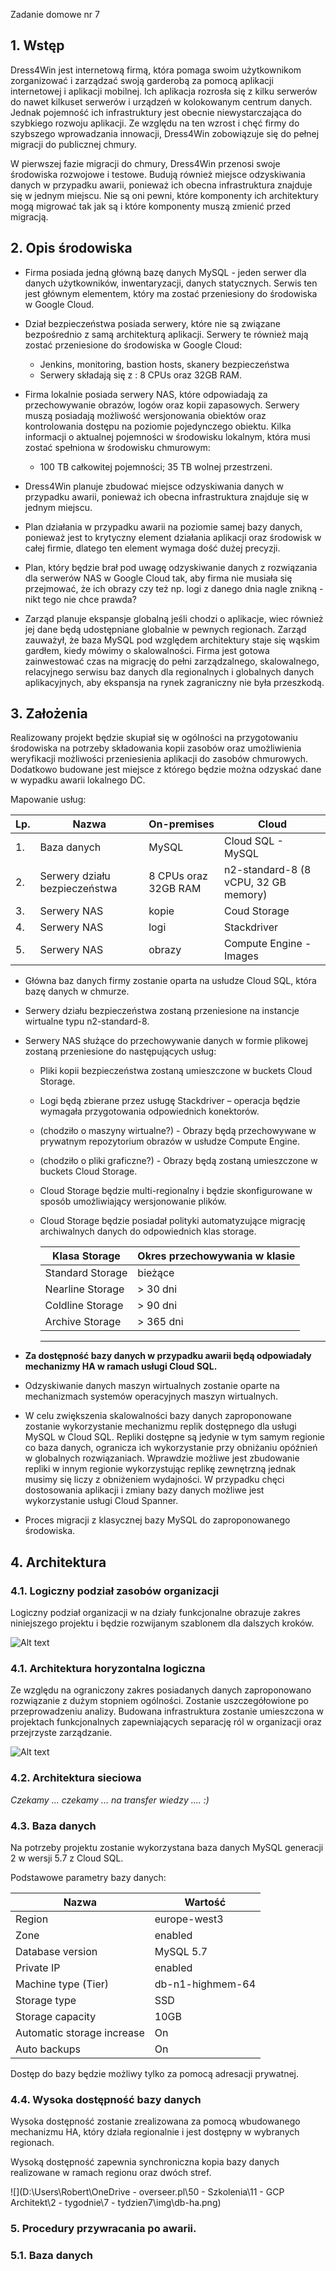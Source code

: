 Zadanie domowe nr  7

## 1. Wstęp

Dress4Win jest internetową firmą, która pomaga swoim użytkownikom zorganizować i zarządzać swoją garderobą za pomocą aplikacji internetowej i aplikacji mobilnej. Ich aplikacja rozrosła się z kilku serwerów do nawet kilkuset serwerów i urządzeń w kolokowanym centrum danych. Jednak pojemność ich infrastruktury jest obecnie niewystarczająca do szybkiego rozwoju aplikacji. Ze względu na ten wzrost i chęć firmy do szybszego wprowadzania innowacji, Dress4Win zobowiązuje się do pełnej migracji do publicznej chmury.

W pierwszej fazie migracji do chmury, Dress4Win przenosi swoje środowiska rozwojowe i testowe. Budują również miejsce odzyskiwania danych w przypadku awarii, ponieważ ich obecna infrastruktura znajduje się w jednym miejscu. Nie są oni pewni, które komponenty ich architektury mogą migrować tak jak są i które komponenty muszą zmienić przed migracją.

## 2. Opis środowiska

- Firma posiada jedną główną bazę danych MySQL - jeden serwer dla danych użytkowników, inwentaryzacji, danych statycznych. Serwis ten jest głównym elementem, który ma zostać przeniesiony do środowiska w Google Cloud.

- Dział bezpieczeństwa posiada serwery, które nie są związane bezpośrednio z samą architekturą aplikacji. Serwery te również mają zostać przeniesione do środowiska w Google Cloud:
  -  Jenkins, monitoring, bastion hosts, skanery bezpieczeństwa
  - Serwery składają się z : 8 CPUs oraz 32GB RAM.
- Firma lokalnie posiada serwery NAS, które odpowiadają za przechowywanie obrazów, logów oraz kopii zapasowych. Serwery muszą posiadają możliwość wersjonowania obiektów oraz kontrolowania dostępu na poziomie pojedynczego obiektu. Kilka informacji o aktualnej pojemności w środowisku lokalnym, która musi zostać spełniona w środowisku chmurowym:
  - 100 TB całkowitej pojemności; 35 TB wolnej przestrzeni.
- Dress4Win planuje zbudować miejsce odzyskiwania danych w przypadku awarii, ponieważ ich obecna infrastruktura znajduje się w jednym miejscu.
- Plan działania w przypadku awarii na poziomie samej bazy danych, ponieważ jest to krytyczny element działania aplikacji oraz środowisk w całej firmie, dlatego ten element wymaga dość dużej precyzji.
- Plan, który będzie brał pod uwagę odzyskiwanie danych z rozwiązania dla serwerów NAS w Google Cloud tak, aby firma nie musiała się przejmować, że ich obrazy czy też np. logi z danego dnia nagle znikną - nikt tego nie chce prawda?
- Zarząd planuje ekspansje globalną jeśli chodzi o aplikacje, wiec również jej dane będą udostępniane globalnie w pewnych regionach. Zarząd zauważył, że baza MySQL pod względem architektury staje się wąskim gardłem, kiedy mówimy o skalowalności. Firma jest gotowa zainwestować czas na migrację do pełni zarządzalnego, skalowalnego, relacyjnego serwisu baz danych dla regionalnych i globalnych danych aplikacyjnych, aby ekspansja na rynek zagraniczny nie była przeszkodą.



## 3. Założenia

Realizowany projekt będzie skupiał się w ogólności na przygotowaniu środowiska  na potrzeby składowania kopii zasobów oraz umożliwienia weryfikacji możliwości przeniesienia aplikacji do zasobów chmurowych. Dodatkowo budowane jest miejsce z którego będzie można odzyskać dane w wypadku awarii lokalnego DC.

Mapowanie usług:

| Lp.  | Nazwa                          | On-premises          | Cloud                                 |
| ---- | ------------------------------ | -------------------- | ------------------------------------- |
| 1.   | Baza danych                    | MySQL                | Cloud SQL - MySQL                     |
| 2.   | Serwery działu  bezpieczeństwa | 8 CPUs oraz 32GB RAM | n2-standard-8 (8  vCPU, 32 GB memory) |
| 3.   | Serwery NAS                    | kopie                | Coud Storage                          |
| 4.   | Serwery NAS                    | logi                 | Stackdriver                           |
| 5.   | Serwery NAS                    | obrazy               | Compute Engine -  Images              |



- Główna baz danych firmy zostanie oparta na usłudze Cloud SQL, która bazę danych w chmurze.

- Serwery działu bezpieczeństwa zostaną przeniesione na instancje wirtualne typu n2-standard-8.

- Serwery NAS służące do przechowywanie danych w formie plikowej zostaną przeniesione do następujących usług:
  - Pliki kopii bezpieczeństwa zostaną umieszczone w buckets Cloud Storage.
  
  - Logi będą zbierane przez usługę Stackdriver – operacja będzie wymagała przygotowania odpowiednich konektorów.
  
  - (chodziło o maszyny wirtualne?) - Obrazy będą przechowywane w prywatnym repozytorium obrazów w usłudze Compute Engine.
  
  - (chodziło o pliki graficzne?) - Obrazy będą zostaną umieszczone w buckets Cloud Storage.
  
  -  Cloud Storage będzie multi-regionalny i będzie skonfigurowane w sposób umożliwiający wersjonowanie plików.
  
  - Cloud Storage będzie posiadał polityki automatyzujące migrację archiwalnych danych do odpowiednich klas storage.
  
    | Klasa  Storage    | Okres  przechowywania w klasie |
    | ----------------- | ------------------------------ |
    | Standard  Storage | bieżące                        |
    | Nearline  Storage | > 30 dni                       |
    | Coldline  Storage | > 90 dni                       |
    | Archive  Storage  | > 365 dni                      |
  
    **** 
  
- **Za dostępność bazy danych w przypadku awarii będą odpowiadały mechanizmy HA w ramach usługi Cloud SQL.**

- Odzyskiwanie danych maszyn wirtualnych zostanie oparte na mechanizmach systemów operacyjnych maszyn wirtualnych.

- W celu zwiększenia skalowalności bazy danych zaproponowane zostanie wykorzystanie mechanizmu replik dostępnego dla usługi MySQL w Cloud SQL. Repliki dostępne są jedynie w tym samym regionie co baza danych,  ogranicza ich wykorzystanie przy obniżaniu opóźnień w globalnych rozwiązaniach. Wprawdzie możliwe jest zbudowanie repliki w innym regionie wykorzystując  replikę zewnętrzną jednak musimy się liczy z obniżeniem wydajności. W przypadku chęci dostosowania aplikacji i zmiany bazy danych możliwe jest wykorzystanie usługi Cloud Spanner.

- Proces migracji z klasycznej bazy MySQL do zaproponowanego środowiska.

## 4. Architektura

### 4.1. Logiczny podział zasobów organizacji

Logiczny podział organizacji w na działy funkcjonalne obrazuje zakres niniejszego projektu i będzie rozwijanym szablonem dla dalszych kroków.

![Alt text](gcpArchitect/week7/img/log-org.png?raw=true "Title")



### 4.1.  Architektura horyzontalna logiczna

Ze względu na ograniczony zakres posiadanych danych zaproponowano rozwiązanie z dużym stopniem ogólności. Zostanie uszczegółowione po przeprowadzeniu analizy. Budowana infrastruktura zostanie umieszczona w projektach funkcjonalnych zapewniających separację ról w organizacji oraz przejrzyste zarządzanie.



![Alt text](img\log-proj.png)

### 4.2.  Architektura sieciowa

*Czekamy ... czekamy ... na transfer wiedzy .... :)*

### 4.3. Baza danych

Na potrzeby projektu zostanie wykorzystana baza danych MySQL  generacji 2  w wersji 5.7 z Cloud SQL.

Podstawowe parametry bazy danych:

| Nazwa                       | Wartość          |
| --------------------------- | ---------------- |
| Region                      | europe-west3     |
| Zone                        | enabled          |
| Database  version           | MySQL 5.7        |
| Private IP                  | enabled          |
| Machine type  (Tier)        | db-n1-highmem-64 |
| Storage type                | SSD              |
| Storage  capacity           | 10GB             |
| Automatic  storage increase | On               |
| Auto backups                | On               |

Dostęp do bazy będzie możliwy tylko za pomocą adresacji prywatnej.



### 4.4. Wysoka dostępność bazy danych

 Wysoka dostępność zostanie zrealizowana za pomocą wbudowanego mechanizmu HA, który działa regionalnie i jest dostępny w wybranych regionach.

Wysoką dostępność zapewnia synchroniczna kopia bazy danych realizowane w ramach regionu oraz dwóch stref.



![](D:\Users\Robert\OneDrive - overseer.pl\50 - Szkolenia\11 - GCP Architekt\2 - tygodnie\7 - tydzien7\img\db-ha.png)

### 5. Procedury przywracania po awarii.

### 5.1. Baza danych
